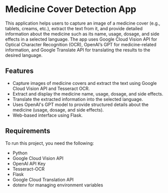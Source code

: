 # Medicine Cover Detection App

This application helps users to capture an image of a medicine cover (e.g., tablets, creams, etc.), extract the text from it, and provide detailed information about the medicine such as its name, usage, dosage, and side effects in a selected language. The app uses Google Cloud Vision API for Optical Character Recognition (OCR), OpenAI’s GPT for medicine-related information, and Google Translate API for translating the results to the desired language.

## Features

- Capture images of medicine covers and extract the text using Google Cloud Vision API and Tesseract OCR.
- Extract and display the medicine name, usage, dosage, and side effects.
- Translate the extracted information into the selected language.
- Uses OpenAI's GPT model to provide structured details about the medicine (usage, dosage, and side effects).
- Web-based interface using Flask.

## Requirements

To run this project, you need the following:

- Python 
- Google Cloud Vision API
- OpenAI API Key
- Tesseract-OCR
- Flask
- Google Cloud Translation API
- dotenv for managing environment variables

